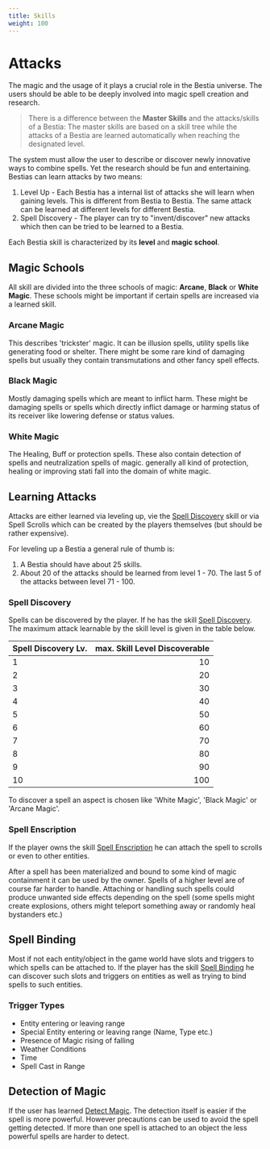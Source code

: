 ```yaml
---
title: Skills
weight: 100
---
```

# Attacks

The magic and the usage of it plays a crucial role in the Bestia universe. The users should be able to be deeply involved
into magic spell creation and research.

> There is a difference between the **Master Skills** and the attacks/skills of a Bestia: The master skills are based on a skill
> tree while the attacks of a Bestia are learned automatically when reaching the designated level.

The system must allow the user to describe or discover newly innovative ways to combine spells. Yet the research should
be fun and entertaining. Bestias can learn attacks by two means:

1. Level Up - Each Bestia has a internal list of attacks she will learn when gaining levels. This is different from Bestia
   to Bestia. The same attack can be learned at different levels for different Bestia.
2. Spell Discovery - The player can try to "invent/discover" new attacks which then can be tried to be learned to a Bestia.

Each Bestia skill is characterized by its **level** and **magic school**.

## Magic Schools

All skill are divided into the three schools of magic: **Arcane**, **Black** or **White Magic**. These schools might be
important if certain spells are increased via a learned skill.

### Arcane Magic

This describes 'trickster' magic. It can be illusion spells, utility spells like generating food or shelter. There might be some
rare kind of damaging spells but usually they contain transmutations and other fancy spell effects.

### Black Magic

Mostly damaging spells which are meant to inflict harm. These might be damaging spells or spells which directly inflict damage or
harming status of its receiver like lowering defense or status values.

### White Magic

The Healing, Buff or protection spells. These also contain detection of spells and neutralization spells of magic. generally all
kind of protection, healing or improving stati fall into the domain of white magic.

## Learning Attacks

Attacks are either learned via leveling up, vie the [Spell Discovery](/docs/mechanics/skills/#spell-discovery) skill or via Spell Scrolls
which can be created by the players themselves (but should be rather expensive).

For leveling up a Bestia a general rule of thumb is:

1. A Bestia should have about 25 skills.
2. About 20 of the attacks should be learned from level 1 - 70. The last 5 of the attacks between level 71 - 100.

### Spell Discovery

Spells can be discovered by the player. If he has the skill [Spell Discovery](/docs/mechanics/skills/#spell-discovery). The maximum attack
learnable by the skill level is given in the table below.

| Spell Discovery Lv. | max. Skill Level Discoverable |
| ------------------- | -----------------------------: |
| 1                   |                             10 |
| 2                   |                             20 |
| 3                   |                             30 |
| 4                   |                             40 |
| 5                   |                             50 |
| 6                   |                             60 |
| 7                   |                             70 |
| 8                   |                             80 |
| 9                   |                             90 |
| 10                  |                            100 |

To discover a spell an aspect is chosen like 'White Magic', 'Black Magic' or 'Arcane Magic'.

### Spell Enscription

If the player owns the skill [Spell Enscription](/docs/mechanics/skills/#spell-enscription) he can attach the spell to scrolls or even to other entities.

After a spell has been materialized and bound to some kind of magic containment it can be used by the owner. Spells of
a higher level are of course far harder to handle. Attaching or handling such spells could produce unwanted side effects
depending on the spell (some spells might create explosions, others might teleport something away or randomly heal
bystanders etc.)

## Spell Binding

Most if not each entity/object in the game world have slots and triggers to which spells can be attached to.
If the player has the skill [Spell Binding](/docs/mechanics/skills/#spell-binding) he can discover such slots and triggers
on entities as well as trying to bind spells to such entities.

### Trigger Types

* Entity entering or leaving range
* Special Entity entering or leaving range (Name, Type etc.)
* Presence of Magic rising of falling
* Weather Conditions
* Time
* Spell Cast in Range

## Detection of Magic

If the user has learned [Detect Magic](/docs/mechanics/skills/#detect-magic). The detection itself is easier if the spell is more powerful. However precautions can be used to avoid the spell getting detected. If more than one spell is attached to an object the less powerful spells are harder to detect.
